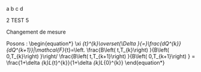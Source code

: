 ﻿a b c d

2 TEST
5

Changement de mesure

Posons : 
\begin{equation*}
\xi _{t}^{k}\overset{\Delta }{=}\frac{dQ^{k}}{dQ^{k+1}}|\mathcal{F}_{t}=\left. \frac{B\left( t,T_{k}\right) }{B\left( 0,T_{k}\right) }\right/ 
\frac{B\left( t,T_{k+1}\right) }{B\left( 0,T_{k+1}\right) } = \frac{1+\delta
_{k}L_{t}^{k}}{1+\delta _{k}L_{0}^{k}}
\end{equation*}
